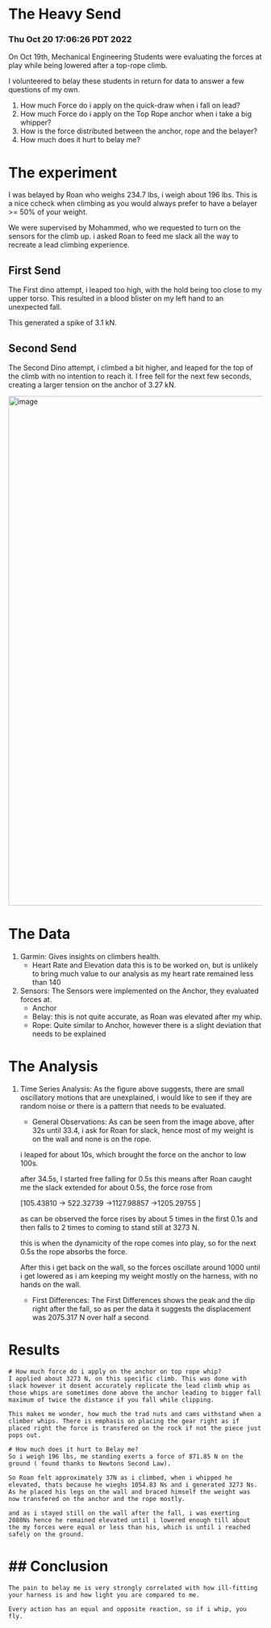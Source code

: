  # The Heavy Send
 ### Thu Oct 20 17:06:26 PDT 2022
 
 On Oct 19th, Mechanical Engineering Students were evaluating the forces at play while being lowered after a top-rope climb.

 I volunteered to belay these students in return for data to answer a few questions of my own.

 1. How much Force do i apply on the quick-draw when i fall on lead?
 2. How much Force do i apply on the Top Rope anchor when i take a big whipper?
 3. How is the force distributed between the anchor, rope and the belayer?
 4. How much does it hurt to belay me?

# The experiment
 
 I was belayed by Roan who weighs 234.7 lbs, i weigh about 196 lbs. This is a nice ccheck when climbing as you would always prefer to have a belayer >= 50% of your weight.
 
 We were supervised by Mohammed, who we requested to turn on the sensors for the climb up. i asked Roan to feed me slack all the way to recreate a lead climbing experience.

 ## First Send
 The First dino attempt, i leaped too high, with the hold being too close to my upper torso. This resulted in a blood blister on my left hand to an unexpected fall.

 This generated a spike of 3.1 kN.

 ## Second Send
 The Second Dino attempt, i climbed a bit higher, and leaped for the top of the climb with no intention to reach it. I free fell for the next few seconds, creating a larger tension on the anchor of 3.27 kN.
 
 <img width="1008" alt="image" src="https://user-images.githubusercontent.com/47517636/197087516-ae7d94cb-c91a-44c9-b97f-7364de3d6bf1.png">

# The Data
 1. Garmin:
 Gives insights on climbers health.
 	- Heart Rate and Elevation data
	 this is to be worked on, but is unlikely to bring much value to our analysis as my heart rate remained less than 140
 2. Sensors:
 The Sensors were implemented on the Anchor, they evaluated forces at.
 	- Anchor
	- Belay: this is not quite accurate, as Roan was elevated after my whip.
	- Rope: Quite similar to Anchor, however there is a slight deviation that needs to be explained

# The Analysis
 1. Time Series Analysis:
 	As the figure above suggests, there are small oscillatory motions that are unexplained, i would like to see if they are random noise or there is a pattern that needs to be evaluated.

	- General Observations:
	As can be seen from the image above, after 32s until 33.4, i ask for Roan for slack, hence most of my weight is on the wall and none is on the rope.

	i leaped for about 10s, which brought the force on the anchor to low 100s.

	after 34.5s, I started free falling for 0.5s this means after Roan caught me the slack extended for about 0.5s, the force rose from 
	
	[105.43810 ->  522.32739 ->1127.98857 ->1205.29755 ]

	as can be observed the force rises by about 5 times in the first 0.1s and then falls to 2 times  to coming to stand still at 3273 N.
	
	this is when the dynamicity of the rope comes into play, so for the next 0.5s the rope absorbs the force.

	After this i get back on the wall, so the forces oscillate around 1000 until i get lowered as i am keeping my weight mostly on the harness, with no hands on the wall.

	- First Differences:
	The First Differences shows the peak and the dip right after the fall, so as per the data it suggests the displacement was 2075.317 N over half a second.

# Results
	# How much force do i apply on the anchor on top rope whip?
	I applied about 3273 N, on this specific climb. This was done with slack however it dosent accurately replicate the lead climb whip as those whips are sometimes done above the anchor leading to bigger fall maximum of twice the distance if you fall while clipping.

	This makes me wonder, how much the trad nuts and cams withstand when a climber whips. There is emphasis on placing the gear right as if placed right the force is transfered on the rock if not the piece just pops out.

	# How much does it hurt to Belay me?
	So i weigh 196 lbs, me standing exerts a force of 871.85 N on the ground ( found thanks to Newtons Second Law).

	So Roan felt approximately 37N as i climbed, when i whipped he elevated, thats because he wieghs 1054.83 Ns and i generated 3273 Ns. As he placed his legs on the wall and braced himself the weight was now transfered on the anchor and the rope mostly.

	and as i stayed still on the wall after the fall, i was exerting 2080Ns hence he remained elevated until i lowered enough till about the my forces were equal or less than his, which is until i reached safely on the ground.

# ## Conclusion
	The pain to belay me is very strongly correlated with how ill-fitting your harness is and how light you are compared to me.

	Every action has an equal and opposite reaction, so if i whip, you fly. 




